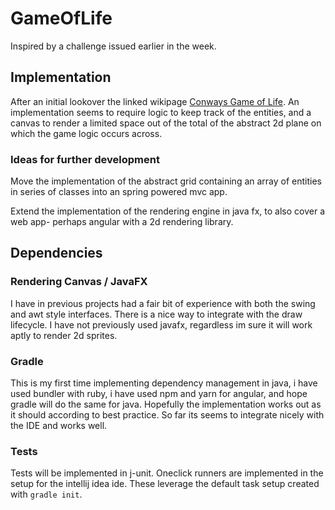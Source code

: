 # GameOfLife

Inspired by a challenge issued earlier in the week.

## Implementation

After an initial lookover the linked wikipage [Conways Game of Life](http://en.wikipedia.org/wiki/Conway's_Game_of_Life). An implementation
seems to require logic to keep track of the entities, and a canvas to render a limited space out of the total of the
abstract 2d plane on which the game logic occurs across.

### Ideas for further development

Move the implementation of the abstract grid containing an array of entities in series of classes into an spring powered mvc app.

Extend the implementation of the rendering engine in java fx, to also cover a web app- perhaps angular with a 2d rendering library.

## Dependencies

### Rendering Canvas / JavaFX

I have in previous projects had a fair bit of experience with both the swing and awt style interfaces. There is a nice
way to integrate with the draw lifecycle. I have not previously used javafx, regardless im sure it will work aptly to
render 2d sprites.

### Gradle

This is my first time implementing dependency management in java, i have used bundler with ruby, i have used npm and
yarn for angular, and hope gradle will do the same for java. Hopefully the implementation works out as it should
according to best practice. So far its seems to integrate nicely with the IDE and works well.

### Tests

Tests will be implemented in j-unit. Oneclick runners are implemented in the setup for the intellij idea ide. These
leverage the default task setup created with `gradle init`.